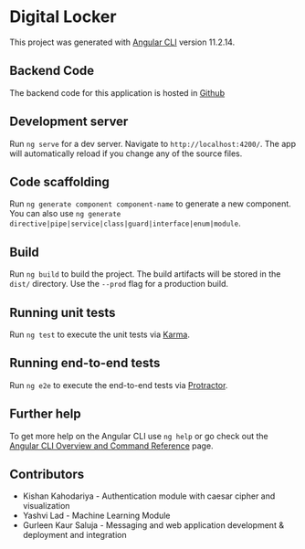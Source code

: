 # Digital Locker

This project was generated with [Angular CLI](https://github.com/angular/angular-cli) version 11.2.14.

## Backend Code

The backend code for this application is hosted in [Github](https://github.com/patel24kishan/Digtal-Locker-Backend)

## Development server

Run `ng serve` for a dev server. Navigate to `http://localhost:4200/`. The app will automatically reload if you change any of the source files.

## Code scaffolding

Run `ng generate component component-name` to generate a new component. You can also use `ng generate directive|pipe|service|class|guard|interface|enum|module`.

## Build

Run `ng build` to build the project. The build artifacts will be stored in the `dist/` directory. Use the `--prod` flag for a production build.

## Running unit tests

Run `ng test` to execute the unit tests via [Karma](https://karma-runner.github.io).

## Running end-to-end tests

Run `ng e2e` to execute the end-to-end tests via [Protractor](http://www.protractortest.org/).

## Further help

To get more help on the Angular CLI use `ng help` or go check out the [Angular CLI Overview and Command Reference](https://angular.io/cli) page.

## Contributors
- Kishan Kahodariya - Authentication module with caesar cipher and visualization
- Yashvi Lad - Machine Learning Module
- Gurleen Kaur Saluja - Messaging and web application development & deployment and integration
